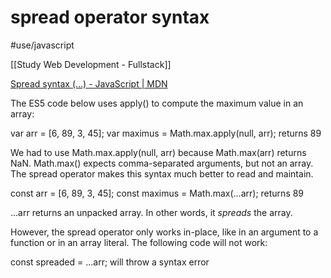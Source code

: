 # spread operator syntax
#use/javascript

[[Study Web Development - Fullstack]]

[Spread syntax (…) - JavaScript | MDN](https://developer.mozilla.org/en-US/docs/Web/JavaScript/Reference/Operators/Spread_syntax)

The ES5 code below uses apply() to compute the maximum value in an array:

var arr = [6, 89, 3, 45];
var maximus = Math.max.apply(null, arr);  returns 89

We had to use Math.max.apply(null, arr) because Math.max(arr) returns NaN. Math.max() expects comma-separated arguments, but not an array. The spread operator makes this syntax much better to read and maintain.

const arr = [6, 89, 3, 45];
const maximus = Math.max(…arr);  returns 89

…arr returns an unpacked array. In other words, it _spreads_ the array. 

However, the spread operator only works in-place, like in an argument to a function or in an array literal. The following code will not work:

const spreaded = …arr;  will throw a syntax error
